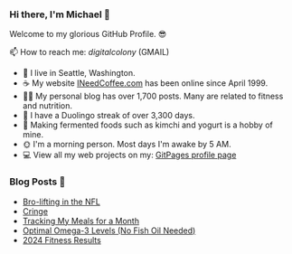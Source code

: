 ### Hi there, I'm Michael 👋

Welcome to my glorious GitHub Profile. 😎

📫 How to reach me: _digitalcolony_ (GMAIL)

- 🌳 I live in Seattle, Washington.
- ☕ My website [INeedCoffee.com](https://ineedcoffee.com) has been online since April 1999.
- 💪🏼 My personal blog has over 1,700 posts. Many are related to fitness and nutrition.
- 🍎 I have a Duolingo streak of over 3,300 days.
- 🥕 Making fermented foods such as kimchi and yogurt is a hobby of mine.
- 🌞 I'm a morning person. Most days I'm awake by 5 AM.
- 💻 View all my web projects on my: [GitPages profile page](https://digitalcolony.github.io/)

### Blog Posts 📝

<!-- BLOG-POST-LIST:START -->
- [Bro-lifting in the NFL](https://criticalmas.org/2025/03/bro-lifting-in-the-nfl/)
- [Cringe](https://criticalmas.org/2025/03/cringe/)
- [Tracking My Meals for a Month](https://criticalmas.org/2025/02/tracking-my-meals-for-a-month/)
- [Optimal Omega-3 Levels &lpar;No Fish Oil Needed&rpar;](https://criticalmas.org/2025/02/optimal-omega-3-levels-no-fish-oil-needed/)
- [2024 Fitness Results](https://criticalmas.org/2025/01/2024-fitness-results/)
<!-- BLOG-POST-LIST:END -->
